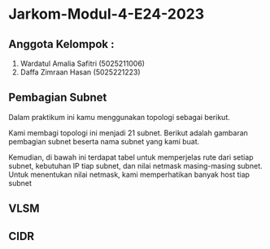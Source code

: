 # Jarkom-Modul-4-E24-2023

## Anggota Kelompok :
1. Wardatul Amalia Safitri (5025211006) </br>
2. Daffa Zimraan Hasan (5025221223)

## Pembagian Subnet
Dalam praktikum ini kamu menggunakan topologi sebagai berikut. </br>

Kami membagi topologi ini menjadi 21 subnet. Berikut adalah gambaran pembagian subnet beserta nama subnet yang kami buat. </br>

Kemudian, di bawah ini terdapat tabel untuk memperjelas rute dari setiap subnet, kebutuhan IP tiap subnet, dan nilai netmask masing-masing subnet. Untuk menentukan nilai netmask, kami memperhatikan banyak host tiap subnet

## VLSM

## CIDR
